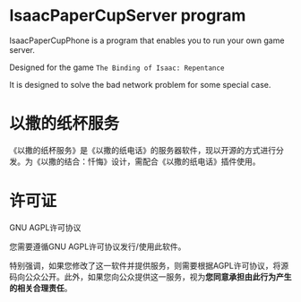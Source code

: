 # IsaacPaperCupServer program

IsaacPaperCupPhone is a program that enables you to run your own game server.

Designed for the game `The Binding of Isaac: Repentance`

It is designed to solve the bad network problem for some special case.

# 以撒的纸杯服务

《以撒的纸杯服务》是《以撒的纸电话》的服务器软件，现以开源的方式进行分发。为《以撒的结合：忏悔》设计，需配合《以撒的纸电话》插件使用。

# 许可证

GNU AGPL许可协议

您需要遵循GNU AGPL许可协议发行/使用此软件。

特别强调，如果您修改了这一软件并提供服务，则需要根据AGPL许可协议，将源码向公众公开。此外，如果您向公众提供这一服务，视为**您同意承担由此行为产生的相关合理责任**。